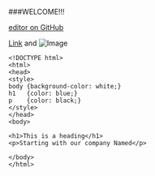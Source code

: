 ###WELCOME!!!

[editor on GitHub](https://github.com/TheMaxFlame/Discord/edit/master/index.md)

[Link](url) and ![Image](src)
```
<!DOCTYPE html>
<html>
<head>
<style>
body {background-color: white;}
h1   {color: blue;}
p    {color: black;}
</style>
</head>
<body>

<h1>This is a heading</h1>
<p>Starting with our company Named</p>

</body>
</html>
